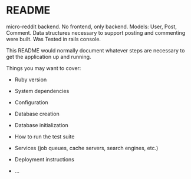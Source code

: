 # README
micro-reddit backend. No frontend, only backend. Models: User, Post, Comment.
Data structures necessary to support posting and commenting were built.
Was Tested in rails console.

This README would normally document whatever steps are necessary to get the
application up and running.

Things you may want to cover:

* Ruby version

* System dependencies

* Configuration

* Database creation

* Database initialization

* How to run the test suite

* Services (job queues, cache servers, search engines, etc.)

* Deployment instructions

* ...
